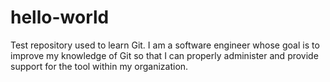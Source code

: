 # hello-world

Test repository used to learn Git.  I am a software engineer whose goal is to improve my knowledge of Git so that I can properly administer and provide support for the tool within my organization.
